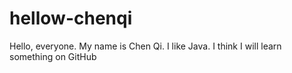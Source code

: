 # hellow-chenqi
Hello, everyone. My name is Chen Qi. I like Java.
I think I will learn something on GitHub
